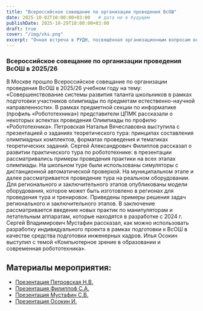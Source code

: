 ```yaml
---
title: "Всероссийское совещание по организации проведения ВсОШ"
date: 2025-10-02T10:00:00+03:00   # дата не в будущем
publishDate: 2025-10-29T10:00:00+03:00
draft: true
cover: "/img/vks.png"
excerpt: "Очная встреча в РУДН, посвящённая организационным вопросам олимпиады."
---
```

### Всероссийское совещание по организации проведения ВсОШ в 2025/26
В Москве прошло Всероссийское совещание по организации проведения ВсОШ в 2025/26 учебном году на тему: «Совершенствование системы развития таланта школьников в рамках подготовки участников олимпиады по предметам естественно-научной направленности». В рамках предметной секции по информатике (профиль «Робототехника») представители ЦПМК рассказали о некоторых аспектах проведения Олимпиады по профилю «Робототехника». Петровская Наталья Вячеславовна выступила с презентацией о заданиях теоретического тура: принципах составления олимпиадных комплектов, форматах проведения и тематиках теоретических заданий. Сергей Александрович Филиппов рассказал о развитии практического тура по робототехнике: в презентации рассматривались примеры проведения практики на всех этапах олимпиады. На школьном туре были использованы симуляторы с дистанционной автоматической проверкой. На муниципальном этапе и далее рассматривается проведение тура на реальном оборудовании. Для регионального и заключительного этапов опубликованы модели оборудования, которое может быть изготовлено в регионах для проведения тура и тренировок. Приведены примеры решения задач регионального и заключительного этапов. В заключение рассматривается введение новых практик по манипуляторам и летательным аппаратам, которые находятся в разработке с 2024 г. Сергей Владимирович Мустафин рассказал, как можно использовать разработку индивидуального проекта в рамках подготовки к ВсОШ в качестве средства подготовки инженерных кадров. Илья Осокин выступил с темой «Компьютерное зрение в образовании и
современная робототехника».

## Материалы мероприятия:
- [Презентация Петровская Н.В.](/downloads/Petrovskaya.pdf)
- [Презентация Филиппоф С.А.](/downloads/Filippov.pdf)
- [Презентация Мустафин С.В.](/downloads/Mustafin.pdf)
- [Презентация Осокин И.](/downloads/Osokin.pdf)



